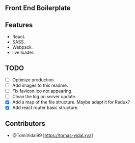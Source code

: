 ## Front End Boilerplate

## Features

- React.
- SASS.
- Webpack.
- live loader.

## TODO

- [ ] Optimize production.
- [ ] Add images to this readme.
- [ ] Fix favicon.ico not appearing.
- [ ] Clean the log on server update.
- [x] Add a map of the file structure. Maybe adapt it for Redux?
- [x] Add react router basic structure.

## Contributors

- @TomiVidal99 [https://tomas-vidal.xyz]
